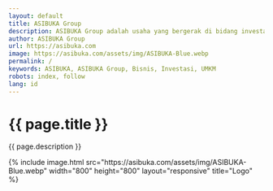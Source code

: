 ```yaml
---
layout: default
title: ASIBUKA Group
description: ASIBUKA Group adalah usaha yang bergerak di bidang investasi di bidang UMKM baik offline maupun online, berbasis teknologi ataupun konvensional.
author: ASIBUKA Group
url: https://asibuka.com
image: https://asibuka.com/assets/img/ASIBUKA-Blue.webp
permalink: /
keywords: ASIBUKA, ASIBUKA Group, Bisnis, Investasi, UMKM
robots: index, follow
lang: id
---
```

<h1 class='main-heading'>{{ page.title }}</h1>
<p>{{ page.description }}</p>
{% include image.html src="https://asibuka.com/assets/img/ASIBUKA-Blue.webp" width="800" height="800" layout="responsive" title="Logo" %}